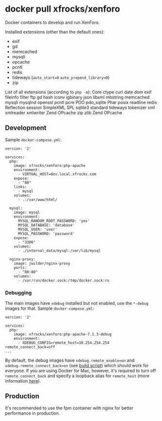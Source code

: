 # docker pull xfrocks/xenforo
Docker containers to develop and run XenForo.

Installed extensions (other than the default ones):
 * exif
 * gd
 * memcached
 * mysqli
 * opcache
 * pcntl
 * redis
 * tideways (`auto_start=0` `auto_prepend_library=0`)
 * zip

List of all extensions (according to `php -m`):
Core
ctype
curl
date
dom
exif
fileinfo
filter
ftp
gd
hash
iconv
igbinary
json
libxml
mbstring
memcached
mysqli
mysqlnd
openssl
pcntl
pcre
PDO
pdo_sqlite
Phar
posix
readline
redis
Reflection
session
SimpleXML
SPL
sqlite3
standard
tideways
tokenizer
xml
xmlreader
xmlwriter
Zend OPcache
zip
zlib
Zend OPcache

## Development
Sample `docker-compose.yml`:

```
version: '2'

services:
  php:
    image: xfrocks/xenforo:php-apache
    environment:
      - VIRTUAL_HOST=dev.local.xfrocks.com
    expose:
      - "80"
    links:
      - mysql
    volumes:
      - .:/var/www/html/

  mysql:
    image: mysql
    environment:
      MYSQL_RANDOM_ROOT_PASSWORD: 'yes'
      MYSQL_DATABASE: 'database'
      MYSQL_USER: 'user'
      MYSQL_PASSWORD: 'password'
    expose:
      - "3306"
    volumes:
      - ./internal_data/mysql:/var/lib/mysql

  nginx-proxy:
    image: jwilder/nginx-proxy
    ports:
      - "80:80"
    volumes:
      - /var/run/docker.sock:/tmp/docker.sock:ro
```

### Debugging
The main images have `xdebug` installed but not enabled, use the `*-debug` images for that. Sample `docker-compose.yml`:

```
version: '2'

services:
  php:
    image: xfrocks/xenforo:php-apache-7.1.3-debug
    environment:
      - XDEBUG_CONFIG=remote_host=10.254.254.254 remote_connect_back=off
...
```

By default, the debug images have `xdebug.remote_enable=on` and `xdebug.remote_connect_back=on` (see [build script](https://github.com/xfrocks/docker-xenforo/blob/72443df7ea8d9d4139f245b3e82f7827aca65f4d/build-and-push#L41)) which should work for everyone. If you are using Docker for Mac, however, it's required to turn off `remote_connect_back` and specify a loopback alias for `remote_host` (more information [here](https://forums.docker.com/t/ip-address-for-xdebug/10460)).

## Production
It's recommended to use the fpm container with nginx for better performance in production.
